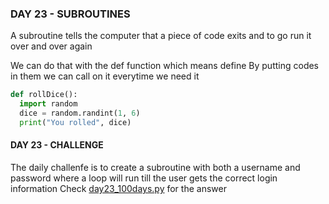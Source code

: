### DAY 23 - SUBROUTINES
A subroutine tells the computer that a piece of code exits and to go run it over and over again

We can do that with the def function which means define
By putting codes in them we can call on it everytime we need it

```Python
def rollDice():
  import random
  dice = random.randint(1, 6)
  print("You rolled", dice)
```

#### DAY 23 - CHALLENGE
The daily challenfe is to create a subroutine with both a username and password
where a loop will run till the user gets the correct login information
Check [day23_100days.py](/day%2023/day23_100days.py) for the answer